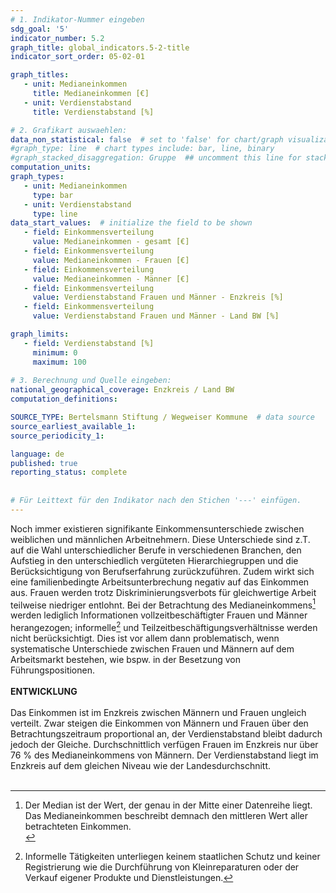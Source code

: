 ```yaml
---
# 1. Indikator-Nummer eingeben 
sdg_goal: '5'
indicator_number: 5.2
graph_title: global_indicators.5-2-title
indicator_sort_order: 05-02-01

graph_titles:
   - unit: Medianeinkommen
     title: Medianeinkommen [€]
   - unit: Verdienstabstand
     title: Verdienstabstand [%]

# 2. Grafikart auswaehlen: 
data_non_statistical: false  # set to 'false' for chart/graph visualization 
#graph_type: line  # chart types include: bar, line, binary 
#graph_stacked_disaggregation: Gruppe  ## uncomment this line for stacked bars. eplace 'Geschlecht' with the field of aggregation. 
computation_units: 
graph_types:
   - unit: Medianeinkommen
     type: bar
   - unit: Verdienstabstand
     type: line
data_start_values:  # initialize the field to be shown  
   - field: Einkommensverteilung
     value: Medianeinkommen - gesamt [€]
   - field: Einkommensverteilung
     value: Medianeinkommen - Frauen [€]
   - field: Einkommensverteilung
     value: Medianeinkommen - Männer [€]
   - field: Einkommensverteilung
     value: Verdienstabstand Frauen und Männer - Enzkreis [%]
   - field: Einkommensverteilung
     value: Verdienstabstand Frauen und Männer - Land BW [%]

graph_limits:
   - field: Verdienstabstand [%]
     minimum: 0
     maximum: 100
  
# 3. Berechnung und Quelle eingeben: 
national_geographical_coverage: Enzkreis / Land BW
computation_definitions: 

SOURCE_TYPE: Bertelsmann Stiftung / Wegweiser Kommune  # data source  
source_earliest_available_1: 
source_periodicity_1: 

language: de   
published: true 
reporting_status: complete
 
 
# Für Leittext für den Indikator nach den Stichen '---' einfügen. 
---
```

Noch immer existieren signifikante Einkommensunterschiede zwischen weiblichen und männlichen Arbeitnehmern. Diese Unterschiede sind z.T. auf die Wahl unterschiedlicher Berufe in verschiedenen Branchen, den Aufstieg in den unterschiedlich vergüteten Hierarchiegruppen und die Berücksichtigung von Berufserfahrung zurückzuführen. Zudem wirkt sich eine familienbedingte Arbeitsunterbrechung negativ auf das Einkommen aus. Frauen werden trotz Diskriminierungsverbots für gleichwertige Arbeit teilweise niedriger entlohnt. Bei der Betrachtung des Medianeinkommens[^1] werden lediglich Informationen vollzeitbeschäftigter Frauen und Männer herangezogen; informelle[^2] und Teilzeitbeschäftigungsverhältnisse werden nicht berücksichtigt. Dies ist vor allem dann problematisch, wenn systematische Unterschiede zwischen Frauen und Männern auf dem Arbeitsmarkt bestehen, wie bspw. in der Besetzung von Führungspositionen. <br>
<br>
**ENTWICKLUNG** <br>
<br>
Das Einkommen ist im Enzkreis zwischen Männern und Frauen ungleich verteilt. Zwar steigen die Einkommen von Männern und Frauen über den Betrachtungszeitraum proportional an, der Verdienstabstand bleibt dadurch jedoch der Gleiche. Durchschnittlich verfügen Frauen im Enzkreis nur über 76 % des Medianeinkommens von Männern. Der Verdienstabstand liegt im Enzkreis auf dem gleichen Niveau wie der Landesdurchschnitt. <br>
<br>
[^1]: Der Median ist der Wert, der genau in der Mitte einer Datenreihe liegt. Das Medianeinkommen beschreibt demnach den mittleren Wert aller betrachteten Einkommen. <br>
[^2]: Informelle Tätigkeiten unterliegen keinem staatlichen Schutz und keiner Registrierung wie die Durchführung von Kleinreparaturen oder der Verkauf eigener Produkte und Dienstleistungen.
